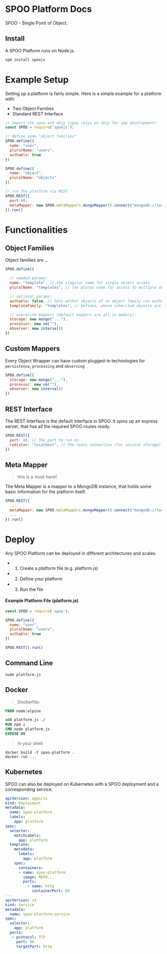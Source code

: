 # SPOO Platform Docs

SPOO - Single Point of Object.

## Install

A SPOO Platform runs on Node.js.

```javascript
npm install spoojs
```


# Example Setup

Setting up a platform is fairly simple. Here is a simple example for a platform with:

* Two Object Families
* Standard REST Interface


```javascript
// import the spoo and objy (spoo relys on objy for app development)
const SPOO = require('spoojs');

// define some "object families"
SPOO.define({
  name: "user",
  pluralName: "users",
  authable: true
})

SPOO.define({
  name: "object",
  pluralName: "objects"
})

// run the platform via REST
SPOO.REST({
  port:80,
  metaMapper: new SPOO.metaMappers.mongoMapper().connect("mongodb://localhost")
}).run()
```

# Functionalities

## Object Families

Object families are ...


```javascript
SPOO.define({

  // needed params:
  name: "template", // the singular name for single object access
  pluralName: "templates", // the plural name for access to multiple objects

  // optional params:
  authable: false, // Sets wether objects of an object family can authenticate (login) against the platform
  templateFamily: "templates", // Defines, where inherited objects are retrieved from. Defaults to object family itself.

  // overwrite mappers (default mappers are all in memory):
  storage: new mongo("..."),
  processor: new vm(""),
  observer: new interval() 
})

````


## Custom Mappers

Every Object Wrapper can have custom plugged-in technologies for `persistence`, `processing` and `observing`


```javascript
SPOO.define({
  storage: new mongo("..."),
  processor: new vm(""),
  observer: new interval() 
})
````


## REST Interface

The REST Interface is the default interface in SPOO. It spins up an express server, that has all the required SPOO routes ready.


```javascript
SPOO.REST({
  port: 80, // The port to run on
  redisCon: "localhost", // The redis connection (for session storage)
})
````


## Meta Mapper

> this is a must have!

The Meta Mapper is a mapper to a MongoDB instance, that holds some basic information for the platform itself.


```javascript
SPOO.REST({
  ...
  metaMapper: new SPOO.metaMappers.mongoMapper().connect("mongodb://localhost"),
  ...
}).run()
````


# Deploy

Any SPOO Platform can be deployed in different architectures and scales.


* 1. Create a platform file (e.g. platform.js)
* 2. Define your platform
* 3. Run the file


#### Example Platform File (platform.js)

```javascript
const SPOO = require('spoo');

SPOO.define({
  name: "user",
  pluralName: "users",
  authable: true
})

SPOO.REST().run()
```



## Command Line

```shell
node platform.js
```


## Docker

> Dockerfile:

```Dockerfile
FROM node:alpine

add platform.js ./
RUN npm i
CMD node platform.js
EXPOSE 80
```

> In your shell:

```shell
docker build -t spoo-platform .
docker run ...
```

## Kubernetes

SPOO can also be deployed on Kubernetes with a SPOO deployment and a corresponding service. 

```yaml
apiVersion: apps/v1
kind: Deployment
metadata:
  name: spoo-platform
  labels:
    app: platform
spec:
  selector:
    matchLabels:
      app: platform
  template:
    metadata:
      labels:
        app: platform
    spec:
      containers:
      - name: spoo-platform
        image: REPO...
        ports:
          - name: http
            containerPort: 80
---
apiVersion: v1
kind: Service
metadata:
  name: spoo-platform-service
spec:
  selector:
    app: platform
  ports:
   - protocol: TCP
     port: 80
     targetPort: http
```

